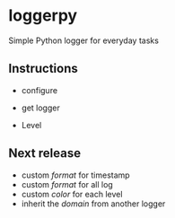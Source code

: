 # loggerpy
Simple Python logger for everyday tasks

## Instructions

- configure

- get logger

- Level

## Next release
- custom _format_ for timestamp
- custom _format_ for all log
- custom _color_ for each level
- inherit the _domain_ from another logger

